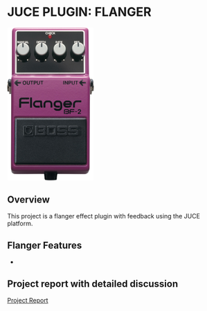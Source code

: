 # **JUCE PLUGIN: FLANGER**

<img src="img/pedals.jpg" alt="pedals" width="200"/>

## **Overview**

This project is a flanger effect plugin with feedback using the JUCE platform. 



## **Flanger Features**
- 

## **Project report with detailed discussion**
[Project Report](https://drive.google.com/file/d/1J9TlQNdbdZR_r4KVOHtxboWwi5eNyTsY/view?usp=sharing)
 
